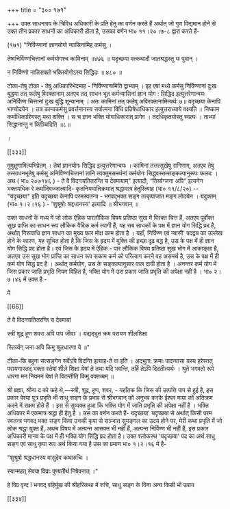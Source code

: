 +++
title = "३०० १७१"

+++
उक्त साधनत्रय के त्रिविध अधिकारी के प्रति हेतु का वर्णन करते हैं अर्थात् जो गुण विद्यमान होने से उक्त तीन प्रकार साधनों का अधिकारी होता है, उसका वर्णन भा० ११।२०।७-८ द्वारा करते हैं- 

(१७१) "निर्विण्णानां ज्ञानयोगो न्यासिनामिह कर्मसु । 

तेष्वनिर्विण्णचित्तानां कर्मयोगश्च कामिनाम् ॥४७६ ॥ यदृच्छया मत्कथादौ जातश्रद्धस्तु यः पुमान् । 

न निर्विण्णो नातिसक्तो भक्तियोगोऽस्य सिद्धिदः ॥ ४८० ॥ 

टोका-तेषु टोका - तेषु अधिकारिभेदमाह - निर्विण्णानामिति द्वाभ्याम् । इह एषां मध्ये कर्मसु निर्विण्णानां दुःख बुद्धया तत् फलेषु विरक्तानाम् अतएव तत् साधन भूत कर्मन्यासिनां ज्ञान योग : सिद्धिद इत्युत्तरेणान्वयः अनिर्विण्ण चित्तानां दुःख बुद्धि शून्यानाम् । अतः कामिनां तत् फलेषु अविरक्तानामित्यर्थः ७॥ यदृच्छया केनापि भाग्योदयेन । तत्र काम्यकर्मसु प्रवर्त्तमानस्य सर्वात्मना विधि प्रतिषेधाधिकार इत्युत्तराध्याये वक्ष्यति । निष्काम कर्माधिकारिणस्तु यथा शक्ति । स च ज्ञान भक्ति योगाधिकारात् प्रागेव । तदधिकृतयोस्तु स्वल्पः । ताभ्यां सिद्धानान्तु न किञ्चिदिति ॥८॥ 



। 

[[३३३]]

मुमुक्षुणामित्यभिप्रेतम् । तेषां ज्ञानयोगः सिद्धिद इत्युत्तरेणान्वयः । कामिनां तत्तत्सुखेषु रागिणाम्, अतएव तेषु तत्साधनभूतेषु कर्मसु अनिर्विण्णचित्तानां तानि त्यक्तुमसमर्थनां कर्मयोगः सिद्धवस्तत्सङ्कल्पानुरूपः फलदः । अथ ( भा० २०७१४६ ) - ते वै विदन्त्यतितरन्ति च देवमायाम्" इत्यादौ, “तिर्य्यग्जना अपि" इत्यनेन भक्तयधिक रे कर्मादिवज्जात्यादि- कृतनियमातिक्रमात् श्रद्धामात्र हेतुरित्याह (भा० ११/८/२०) -- "यदृच्छया" इति यदृच्छया केनापि परमस्वतन्त्र - भगवद्भक्त सङ्ग तत्कृपाजात मङ्ग लोदयेन । यदुक्तम् (भा० १।२।१६ ) - 'शुश्रूषोः श्रद्दधानस्य' इत्यादि ॥ श्रीभगवान् ॥ 

उक्त साधनों के मध्य में जो लोक ऐहिक पारलौकिक विषय प्रतिष्ठा सुख में विरक्त चित्त हैं, अतएव पूर्वोक्त सुख प्राप्ति का साधन रूप लौकिक वैदिक कर्म त्यागी हैं, यह सब साधकों के पक्ष में ज्ञान योग सिद्धि प्रद है, अर्थात् निरूपाधि ज्ञान साधन का मुख्य फल मोक्ष काम होता है । यहाँ, निर्विण्ण एवं न्यासी' पदद्वय का उल्लेख होने के कारण, यह सूचित होता है कि जिस के हृदय में मुक्ति की इच्छा दृढ़ बद्ध है, उस के पक्ष में ही ज्ञान योग सिद्धि प्रद होता है। एवं जिस के हृदय में ऐहिक - पार लौकिक विषय प्रतिष्ठा सुख भोग में आकाङ्क्षा है, अतएव उस सुख भोग प्राप्ति का साधन रूप सकाम कर्म को परित्याग करने वह असमर्थ है, उस के पक्ष में ही कर्म योग सिद्ध प्रद है । अर्थात् कर्मयोग, उस के सङ्कल्पानुसार फल दायी होता है । अनन्तर कर्म योग में जिस प्रकार जाति प्रभृति नियम विहित है, भक्ति योग में उस प्रकार जाति प्रभृति की अपेक्षा नहीं है । भा० २।७।४६ में उक्त है - 

में 

[[66]]

ते वै विदन्त्यतितरन्ति च देवमायां 

स्त्री शूद्र हूण शवरा अपि पाप जीवाः । यद्यद्भुत क्रम परायण शीलशिक्षा 

स्तिर्य्यग् जना अपि किमु श्रुतधारणा ये ॥" 

टीका-कि बहुना सत्सङ्गेन सर्वेऽपि विदन्ति इत्याह-ते वा इति । अद्भुताः क्रमाः पादन्यासा यस्य हरेस्तत् परायणास्तद् भक्ता स्तेषां शीले शिक्षा येषां ते तथा यदि भवन्ति, तर्हि तेऽपि दिदतीत्यर्थः । श्रुते भगवतो रूपे धारगा मन नियमनं येषां ते विदन्तीति किमु वक्तव्यम् ॥ 

श्री ब्रह्मा, श्रीना द को कहे थे,—स्त्री, शूद्र, हूण, शवर, - यहाँतक कि जिस की उत्पत्ति पाप से हुई है, इस प्रकार वेश्या पुत्र प्रभृति भी साधु सङ्ग के प्रभाव से श्रीभगवान् को अनुभव करके ईश्वर माया को अतिक्रम करने में सक्षम होते हैं । इस से सुव्यक्त हुआ कि भक्ति योग में जाति प्रभृति की अपेक्षा नहीं है । भक्ति अधिकार में एकमात्र श्रद्धा ही हेतु है । उस का वर्णन करते हैं- यदृच्छया' यदृच्छया से अर्थात् किसी परम स्वतन्त्र भगवद् भक्त सङ्ग किंवा उनकी कृपा से सञ्जात सुमङ्गल का उदय होने पर, मेरी कथा प्रभृति में जो लोक श्रद्धा युक्त हैं, अथच विषय में अत्यन्त आसक्त भी नहीं हैं, अत्यन्त निर्विण्ण भी नहीं हैं, इस प्रकार अधिकारी मानव के पक्ष में ही भक्ति योग सिद्धि प्रद होता है। उक्त श्लोकस्थ 'यदृच्छया' पद का अर्थ साधु सङ्ग एवं साधु कृपा रूप अर्थ किया गया है उस का प्रमाण भा० १।२।१६ में है- 

"शुश्रूषो श्रद्धधानस्य वासुदेव कथारुचिः । 

स्यान्महत् सेवया विप्राः पुण्यतीर्थ निषेवनात् ।" 

हे विप्र वृन्द ! भगवद् वहिर्मुख की श्रीहरिकथा में रुचि, साधु सङ्ग के विना अन्य किसी भी उपाय 

[[३३४]] 


